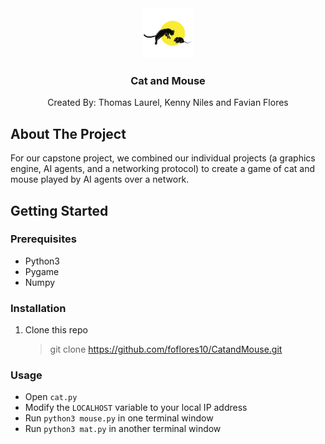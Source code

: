 <div align="center">
	<a href="https://github.com/othneildrew/Best-README-Template">
		<img src="./images/cat_and_mouse.png" alt="Logo" width="80" height="80">
	</a>
	<h3>Cat and Mouse</h3>
	<p>Created By: Thomas Laurel, Kenny Niles and Favian Flores</p>
</div>

## About The Project

For our capstone project, we combined our individual projects (a graphics engine, AI agents, and a networking protocol) to create a game of cat and mouse played by AI agents over a network.

## Getting Started

### Prerequisites

- Python3
- Pygame
- Numpy

### Installation

1. Clone this repo
	> git clone https://github.com/foflores10/CatandMouse.git

### Usage

- Open `cat.py`
- Modify the `LOCALHOST` variable to your local IP address
- Run `python3 mouse.py` in one terminal window
- Run `python3 mat.py` in another terminal window
